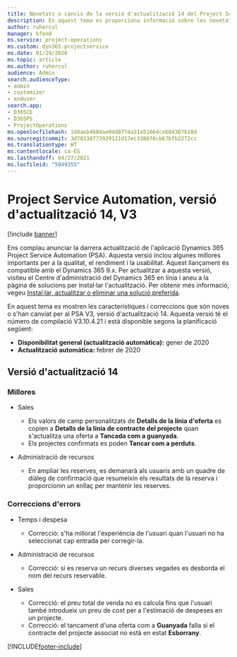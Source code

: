 ```yaml
---
title: Novetats o canvis de la versió d'actualització 14 del Project Service Automation, V3
description: En aquest tema es proporciona informació sobre les novetats a la versió d'actualització 14 del Project Service Automation, V3.
author: ruhercul
manager: kfend
ms.service: project-operations
ms.custom: dyn365-projectservice
ms.date: 01/29/2020
ms.topic: article
ms.author: ruhercul
audience: Admin
search.audienceType:
- admin
- customizer
- enduser
search.app:
- D365CE
- D365PS
- ProjectOperations
ms.openlocfilehash: 1d0aeb4684ae04d8774a31a51664ceb84307b10d
ms.sourcegitcommit: 3d78338773929121d17ec3386f6cb67bfb2272cc
ms.translationtype: HT
ms.contentlocale: ca-ES
ms.lasthandoff: 04/27/2021
ms.locfileid: "5949355"
---
```

# <a name="project-service-automation-update-release-14-v3"></a>Project Service Automation, versió d'actualització 14, V3

[!include [banner](../includes/psa-now-project-operations.md)]

Ens complau anunciar la darrera actualització de l'aplicació Dynamics 365 Project Service Automation (PSA). Aquesta versió inclou algunes millores importants per a la qualitat, el rendiment i la usabilitat. Aquest llançament és compatible amb el Dynamics 365 9.x. Per actualitzar a aquesta versió, visiteu el Centre d'administració del Dynamics 365 en línia i aneu a la pàgina de solucions per instal·lar l'actualització. Per obtenir més informació, vegeu [Instal·lar, actualitzar o eliminar una solució preferida](/power-platform/admin/install-remove-preferred-solution).

En aquest tema es mostren les característiques i correccions que són noves o s'han canviat per al PSA V3, versió d'actualització 14. Aquesta versió té el número de compilació V3.10.4.21 i està disponible segons la planificació següent:

- **Disponibilitat general (actualització automàtica):** gener de 2020
- **Actualització automàtica:** febrer de 2020

## <a name="update-release-14"></a>Versió d'actualització 14

### <a name="enhancements"></a>Millores

- Sales

     - Els valors de camp personalitzats de **Detalls de la línia d'oferta** es copien a **Detalls de la línia de contracte del projecte** quan s'actualitza una oferta a **Tancada com a guanyada**.
     - Els projectes confirmats es poden **Tancar com a perduts**.

- Administració de recursos

     - En ampliar les reserves, es demanarà als usuaris amb un quadre de diàleg de confirmació que resumeixin els resultats de la reserva i proporcionin un enllaç per mantenir les reserves.


### <a name="bug-fixes"></a>Correccions d'errors

- Temps i despesa

     - Correcció: s'ha millorat l'experiència de l'usuari quan l'usuari no ha seleccionat cap entrada per corregir-la.

- Administració de recursos

     - Correcció: si es reserva un recurs diverses vegades es desborda el nom del recurs reservable.

- Sales

     - Correcció: el preu total de venda no es calcula fins que l'usuari també introdueix un preu de cost per a l'estimació de despeses en un projecte.
     - Correcció: el tancament d'una oferta com a **Guanyada** falla si el contracte del projecte associat no està en estat **Esborrany**.



[!INCLUDE[footer-include](../includes/footer-banner.md)]
